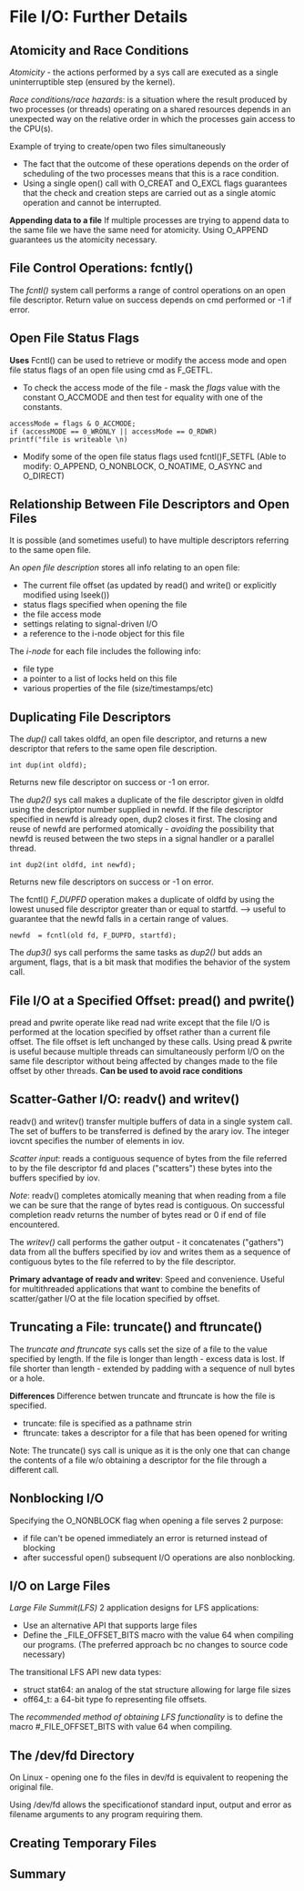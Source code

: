 # File I/O: Further Details

## Atomicity and Race Conditions
*Atomicity* - the actions performed by a sys call are executed as a single uninterruptible step (ensured by the kernel).

*Race conditions/race hazards*: is a situation where the result produced by two processes (or threads) operating on a shared resources depends in an unexpected way on the relative order in which the processes gain access to the CPU(s).

Example of trying to create/open two files simultaneously 
- The fact that the outcome of these operations depends on the order of scheduling of the two processes means that this is a race condition.
- Using a single open() call with O_CREAT and O_EXCL flags guarantees that the check and creation steps are carried out as a single atomic operation and cannot be interrupted. 

**Appending data to a file**
If multiple processes are trying to append data to the same file we have the same need for atomicity. 
Using O_APPEND guarantees us the atomicity necessary. 

## File Control Operations: fcntly()
The *fcntl()* system call performs a range of control operations on an open file descriptor. 
Return value on success depends on cmd performed or -1 if error. 

## Open File Status Flags

**Uses**
Fcntl() can be used to retrieve or modify the access mode and open file status flags of an open file using cmd as F_GETFL. 
- To check the access mode of the file - mask the *flags* value with the constant O_ACCMODE and then test for equality with one of the constants.
```
accessMode = flags & O_ACCMODE;
if (accessMODE == 0_WRONLY || accessMode == O_RDWR)
printf("file is writeable \n)
```
-  Modify some of the open file status flags used fcntl()F_SETFL (Able to modify: O_APPEND, O_NONBLOCK, O_NOATIME, O_ASYNC and O_DIRECT)

## Relationship Between File Descriptors and Open Files
It is possible (and sometimes useful) to have multiple descriptors referring to the same open file. 

An *open file description* stores all info relating to an open file:
- The current file offset (as updated by read() and write() or explicitly modified using lseek())
- status flags specified when opening the file
- the file access mode
- settings relating to signal-driven I/O
- a reference to the i-node object for this file

The *i-node* for each file includes the following info:
- file type
- a pointer to a list of locks held on this file
- various properties of the file (size/timestamps/etc)

## Duplicating File Descriptors
The *dup()* call takes oldfd, an open file descriptor, and returns a new descriptor that refers to the same open file description. 
```
int dup(int oldfd);
```
Returns new file descriptor on success or -1 on error. 

The *dup2()* sys call makes a duplicate of the file descriptor given in oldfd using the descriptor number supplied in newfd. If the file descriptor specified in newfd is already open, dup2 closes it first. The closing and reuse of newfd are performed atomically - *avoiding* the possibility that newfd is reused between the two steps in a signal handler or a parallel thread. 
```
int dup2(int oldfd, int newfd);
```
Returns new file descriptors on success or -1 on error.

The fcntl() *F_DUPFD* operation makes a duplicate of oldfd by using the lowest unused file descriptor greater than or equal to startfd. --> useful to guarantee that the newfd falls in a certain range of values. 
```
newfd  = fcntl(old fd, F_DUPFD, startfd);
```
The *dup3()* sys call performs the same tasks as *dup2()* but adds an argument, flags, that is a bit mask that modifies the behavior of the system call. 

## File I/O at a Specified Offset: pread() and pwrite()
pread and pwrite operate like read nad write except that the file I/O is performed at the location specified by offset rather than a current file offset. The file offset is left unchanged by these calls.
Using pread & pwrite is useful because multiple threads can simultaneously perform I/O on the same file descriptor without being affected by changes made to the file offset by other threads. 
**Can be used to avoid race conditions**

## Scatter-Gather I/O: readv() and writev()
readv() and writev() transfer multiple buffers of data in a single system call. The set of buffers to be transferred is defined by the arary iov. The integer iovcnt specifies the number of elements in iov. 

*Scatter input*: reads a contiguous sequence of bytes from the file referred to by the file descriptor fd and places ("scatters") these bytes into the buffers specified by iov. 

*Note*: readv() completes atomically  meaning that when reading from a file we can be sure that the range of bytes read is contiguous. On successful completion readv returns the number of bytes read or 0 if end of file encountered. 

The *writev()* call performs the gather output - it concatenates ("gathers") data from all the buffers specified by iov and writes them as a sequence of contiguous bytes to the file referred to by the file descriptor. 


**Primary advantage of readv and writev**: Speed and convenience. Useful for multithreaded applications that want to combine the benefits of scatter/gather I/O at the file location specified by offset. 

## Truncating a File: truncate() and ftruncate()
The *truncate and ftruncate* sys calls set the size of a file to the value specified by length. 
If the file is longer than length - excess data is lost. If file shorter than length - extended by padding with a sequence of null bytes or a hole. 

**Differences**
Difference betwen truncate and ftruncate is how the file is specified. 
 - truncate: file is specified as a pathname strin
 - ftruncate: takes a descriptor for a file that has been opened for writing

 Note: The truncate() sys call is unique as it is the only one that can change the contents of a file w/o obtaining a descriptor for the file through a different call. 

## Nonblocking I/O
Specifying the O_NONBLOCK flag when opening a file serves 2 purpose:
- if file can't be opened immediately an error is returned instead of blocking
- after successful open() subsequent I/O operations are also nonblocking. 


## I/O on Large Files
*Large File Summit(LFS)*
2 application designs for LFS applications:
- Use an alternative API that supports large files
- Define the _FILE_OFFSET_BITS macro with the value 64 when compiling our programs. (The preferred approach bc no changes to source code necessary)

The transitional LFS API new data types:
- struct stat64: an analog of the stat structure allowing for large file sizes
- off64_t: a 64-bit type fo representing file offsets.

The *recommended method of obtaining LFS functionality* is to define the macro #_FILE_OFFSET_BITS with value 64 when compiling. 

## The /dev/fd Directory
On Linux - opening one fo the files in dev/fd is equivalent to reopening the original file. 

Using /dev/fd allows the specificationof standard input, output and error as filename arguments to any program requiring them. 

## Creating Temporary Files

## Summary